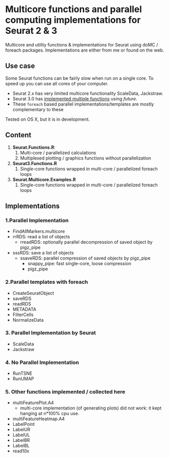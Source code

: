 # Multicore functions and parallel computing implementations for Seurat 2 & 3

Multicore and utility functions & implementations for Seurat using doMC / foreach packages.
Implementations are either from me or found on the web. 

## Use case
Some Seurat functions can be fairly slow when run on a single core. To speed up you can use all cores of your computer.

- Seurat 2.x has very limited multicore functionality  ScaleData, Jackstraw. 
- Seurat 3.0 has [implemented multiple functions](https://satijalab.org/seurat/v3.0/future_vignette.html) using _future_.
- These `foreach` based parallel implementations/templates are mostly complementary to these

Tested on OS X, but it is in development.

## Content

1. **Seurat.Functions.R**: 
   1. Multi-core / parallelized calculations
   2. Multiplexed plotting / graphics functions without parallelization
2. **Seurat3.Functions.R**
   1. Single-core functions wrapped in multi-core / parallelized foreach loops
3. **Seurat.Multicore.Examples.R**
   1. Single-core functions wrapped in multi-core / parallelized foreach loops




## Implementations

### 1.Parallel Implementation
- FindAllMarkers.multicore
- rrRDS: read a list of objects
  - rreadRDS: optionally parallel decompression of saved object by pigz_pipe
- sssRDS: save a list of objects
  - ssaveRDS: parallel compression of saved objects by pigz_pipe
    - snappy_pipe: fast single-core, loose compression
    - pigz_pipe

### 2.Parallel templates with foreach
- CreateSeuratObject
- saveRDS
- readRDS
- METADATA
- FilterCells
- NormalizeData

### 3. Parallel Implementation by Seurat
- ScaleData
- Jackstraw

### 4. No Parallel Implementation
- RunTSNE
- RunUMAP

### 5. Other functions implemented / collected here
- multiFeaturePlot.A4
  - multi-core implementation (of generating plots) did not work: it kept hanging at n*100% cpu use.
- multiFeatureHeatmap.A4
- LabelPoint
- LabelUR
- LabelUL
- LabelBR
- LabelBL
- read10x

